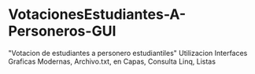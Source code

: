 # VotacionesEstudiantes-A-Personeros-GUI
"Votacion de estudiantes a personero estudiantiles" Utilizacion Interfaces Graficas Modernas, Archivo.txt, en Capas, Consulta Linq, Listas
